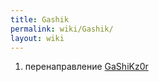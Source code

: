 ```yaml
---
title: Gashik
permalink: wiki/Gashik/
layout: wiki
---
```


1.  перенаправление [GaShiKz0r](/wiki/GaShiKz0r "wikilink")
